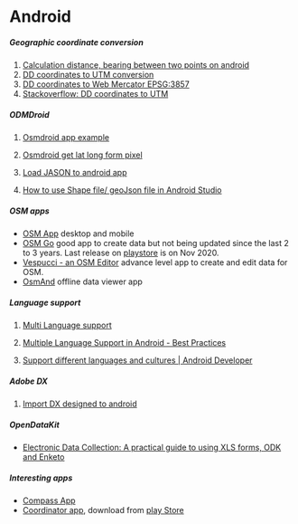 
# Android

##### Geographic coordinate conversion
1. [Calculation distance, bearing between two points on android](https://www.movable-type.co.uk/scripts/latlong.html)
2. [DD coordinates to UTM conversion](https://stackoverflow.com/questions/176137/java-convert-lat-lon-to-utm)
3. [DD coordinates to Web Mercator EPSG:3857](https://gis.stackexchange.com/questions/247871/convert-gps-coordinates-to-web-mercator-epsg3857-using-python-pyproj)
4. [Stackoverflow: DD coordinates to UTM](https://stackoverflow.com/questions/176137/java-convert-lat-lon-to-utm)

##### ODMDroid

1. [Osmdroid app example](http://android-coding.blogspot.com/2012/06/example-of-implementing-openstreetmap.html)
2. [Osmdroid get lat long form pixel](https://stackoverflow.com/questions/17239346/osmdroid-coordinate-conversion-for-markers)

3. [Load JASON to android app](ttps://www.youtube.com/watch?v=NEIxG9frpi0&fbclid=IwAR1Hxorkc7PmqRWhDmAITDu2KPxkNAjV5mAEZ3odWRkTnOV3d7zmE7diiKc)

4. [How to use Shape file/ geoJson file in Android Studio](https://www.youtube.com/watch?v=NEIxG9frpi0&fbclid=IwAR1Hxorkc7PmqRWhDmAITDu2KPxkNAjV5mAEZ3odWRkTnOV3d7zmE7diiKc)

##### OSM apps
- [OSM App](https://wiki.openstreetmap.org/wiki/Beginners_Guide_1.3) desktop and mobile
- [OSM Go](https://wiki.openstreetmap.org/wiki/Osm_Go!) good app to create data but not being updated since the last 2 to 3 years. Last release on [playstore](https://play.google.com/store/apps/details?id=fr.dogeo.osmgo) is on Nov 2020.
- [Vespucci - an OSM Editor](https://play.google.com/store/apps/details?id=de.blau.android) advance level app to create and edit data for OSM.
- [OsmAnd](https://play.google.com/store/apps/details?id=net.osmand&hl=en&gl=US) offline data viewer app


##### Language support
1. [Multi Language support](https://developer.android.com/guide/topics/resources/localization)
2. [Multiple Language Support in Android - Best Practices](https://androidwave.com/android-multi-language-support-best-practices/)

3. [Support different languages and cultures  |  Android Developer](https://developer.android.com/training/basics/supporting-devices/languages)


##### Adobe DX
1. [Import DX designed to android](https://www.youtube.com/watch?v=rpRUWz9bBj0)

##### OpenDataKit

- [Electronic Data Collection: A practical guide to using XLS forms, ODK and Enketo](https://open.lshtm.ac.uk/course/view.php?id=34)



##### Interesting apps
- [Compass App](https://www.youtube.com/watch?v=RcqXFxqIAW4)
- [Coordinator app](https://www.coordinatorapp.net/), download from [play Store](https://play.google.com/store/apps/details?id=com.suleymaner.coordinatorplus)
